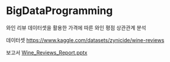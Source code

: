 # BigDataProgramming
와인 리뷰 데이터셋을 활용한 가격에 따른 와인 평점 상관관계 분석

데이터셋
https://www.kaggle.com/datasets/zynicide/wine-reviews

보고서
[Wine_Reviews_Report.pptx](https://github.com/DamoimBigData/BigDataProgramming/files/12533331/Wine_Reviews_Report.pptx)
